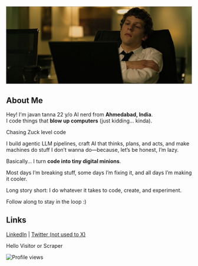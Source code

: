 ![banner](https://raw.githubusercontent.com/javantanna/javantanna/main/banner)


## About Me


Hey! I'm javan tanna 22 y/o AI nerd from **Ahmedabad, India**.  
I code things that **blow up computers** (just kidding… kinda).

Chasing Zuck level code 

I build agentic LLM pipelines, craft AI that thinks, plans, and acts, and make machines do stuff I don’t wanna do—because, let’s be honest, I’m lazy.

Basically… I turn **code into tiny digital minions**.

Most days I’m breaking stuff, some days I’m fixing it, and all days I’m making it cooler.

Long story short: I do whatever it takes to code, create, and experiment.



Follow along to stay in the loop :)





##  Links
[LinkedIn](https://www.linkedin.com/in/javantanna/)  | [Twitter (not used to X)](https://x.com/Javan_tanna) 



Hello Visitor or Scraper

![Profile views](https://counter.kuber.studio/javantanna/hacker/count.svg)
